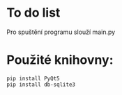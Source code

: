 # To do list

Pro spuštění programu slouží main.py


# Použité knihovny:
```
pip install PyQt5
pip install db-sqlite3
```
